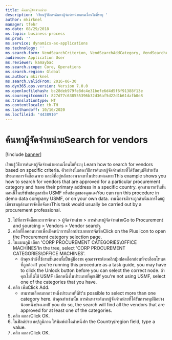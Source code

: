 ```yaml
---
title: ค้นหาผู้จัดจำหน่าย
description: 'เรียนรู้วิธีการค้นหาผู้จัดจำหน่ายตามเงื่อนไขที่ระบุ '
author: mkirknel
manager: tfehr
ms.date: 08/29/2018
ms.topic: business-process
ms.prod: ''
ms.service: dynamics-ax-applications
ms.technology: ''
ms.search.form: VendSearchCriterion, VendSearchAddCategory, VendSearchAddReviewCriterionGroup, VendSearchResults, VendSearchAddReviewCriterion
audience: Application User
ms.reviewer: kamaybac
ms.search.scope: Core, Operations
ms.search.region: Global
ms.author: mkirknel
ms.search.validFrom: 2016-06-30
ms.dyn365.ops.version: Version 7.0.0
ms.openlocfilehash: bc28deb979fe8dc4e31befe6d4d5f6f91388f13e
ms.sourcegitcommit: 827d77c638555396b32d36af5d22d1b61dafb0e8
ms.translationtype: HT
ms.contentlocale: th-TH
ms.lasthandoff: 10/16/2020
ms.locfileid: "4438910"
---
```

# <a name="search-for-vendors"></a><span data-ttu-id="9e3ea-103">ค้นหาผู้จัดจำหน่าย</span><span class="sxs-lookup"><span data-stu-id="9e3ea-103">Search for vendors</span></span>

[!include [banner](../../includes/banner.md)]

<span data-ttu-id="9e3ea-104">เรียนรู้วิธีการค้นหาผู้จัดจำหน่ายตามเงื่อนไขที่ระบุ </span><span class="sxs-lookup"><span data-stu-id="9e3ea-104">Learn how to search for vendors based on specific criteria.</span></span> <span data-ttu-id="9e3ea-105">ตัวอย่างนี้แสดงวิธีการค้นหาผู้จัดจำหน่ายที่ได้รับอนุมัติสำหรับประเภทการจัดซื้อเฉพาะ และมีที่อยู่หลักของพวกเขาในประเทศเฉพาะ</span><span class="sxs-lookup"><span data-stu-id="9e3ea-105">This example shows you how to search for vendors that are approved for a particular procurement category and have their primary address in a specific country.</span></span> <span data-ttu-id="9e3ea-106">คุณสามารถรันขั้นตอนนี้ในบริษัทข้อมูลสาธิต USMF หรือข้อมูลของคุณเอง</span><span class="sxs-lookup"><span data-stu-id="9e3ea-106">You can run this procedure in demo data company USMF, or on your own data.</span></span> <span data-ttu-id="9e3ea-107">งานนี้อาจมักจะถูกดำเนินการโดยผู้เชี่ยวชาญด้านการจัดซื้อจัดหา</span><span class="sxs-lookup"><span data-stu-id="9e3ea-107">This task would usually be carried out by a procurement professional.</span></span>

1. <span data-ttu-id="9e3ea-108">ไปที่การจัดซื้อและการจัดหา > ผู้จัดจำหน่าย > การค้นหาผู้จัดจำหน่าย</span><span class="sxs-lookup"><span data-stu-id="9e3ea-108">Go to Procurement and sourcing > Vendors > Vendor search.</span></span>
2. <span data-ttu-id="9e3ea-109">คลิกที่ไอคอนบวกเพื่อเปิดหน้าการเลือกประเภทการจัดซื้อ</span><span class="sxs-lookup"><span data-stu-id="9e3ea-109">Click on the Plus icon to open the Procurement category selection page.</span></span>  
3. <span data-ttu-id="9e3ea-110">ในแผนภูมิ เลือก 'CORP PROCUREMENT CATEGORIES\OFFICE MACHINES'</span><span class="sxs-lookup"><span data-stu-id="9e3ea-110">In the tree, select 'CORP PROCUREMENT CATEGORIES\OFFICE MACHINES'.</span></span>
    * <span data-ttu-id="9e3ea-111">ถ้าคุณกำลังใช้งานขั้นตอนนี้เป็นคู่มืองาน คุณอาจจะต้องคลิกปุ่มปลดล็อกก่อนที่จะเลือกโหนดที่ถูกต้อง</span><span class="sxs-lookup"><span data-stu-id="9e3ea-111">If you're running this procedure as a task guide, you may have to click the Unlock button before you can select the correct node.</span></span> <span data-ttu-id="9e3ea-112">ถ้าคุณไม่ได้ใช้ USMF เลือกหนึ่งในประเภทที่คุณมี</span><span class="sxs-lookup"><span data-stu-id="9e3ea-112">If you're not using USMF, select one of the categories that you have.</span></span>  
4. <span data-ttu-id="9e3ea-113">คลิก เพิ่ม</span><span class="sxs-lookup"><span data-stu-id="9e3ea-113">Click Add.</span></span>
    * <span data-ttu-id="9e3ea-114">สามารถเลือกมากกว่าหนึ่งประเภทที่นี่</span><span class="sxs-lookup"><span data-stu-id="9e3ea-114">It's possible to select more than one category here.</span></span> <span data-ttu-id="9e3ea-115">ถ้าคุณทำเช่นนั้น การค้นหาจะค้นหาผู้จัดจำหน่ายที่ได้รับการอนุมัติอย่างน้อยหนึ่งประเภท</span><span class="sxs-lookup"><span data-stu-id="9e3ea-115">If you do so, the search will find all the vendors that are approved for at least one of the categories.</span></span>  
5. <span data-ttu-id="9e3ea-116">คลิก ตกลง</span><span class="sxs-lookup"><span data-stu-id="9e3ea-116">Click OK.</span></span>
6. <span data-ttu-id="9e3ea-117">ในฟิลด์ประเทศ/ภูมิภาค ให้พิมพ์ค่าใดค่าหนึ่ง</span><span class="sxs-lookup"><span data-stu-id="9e3ea-117">In the Country/region field, type a value.</span></span>
7. <span data-ttu-id="9e3ea-118">คลิก ตกลง</span><span class="sxs-lookup"><span data-stu-id="9e3ea-118">Click OK.</span></span>

